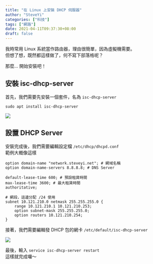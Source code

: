 ```yaml
---
title: "在 Linux 上安裝 DHCP 伺服器"
author: "SteveYi"
categories: ["科技"]
tags: ["網路"]
date: 2021-04-11T09:37:30+08:00
draft: false
---
```


我時常用 Linux 系統當作路由器，理由很簡單，因為虛擬機需要。  
但想了想，既然都這樣做了，何不寫下部落格呢？

那麼... 開始安裝吧！

## 安裝 isc-dhcp-server

首先，我們需要先安裝一個套件，名為 `isc-dhcp-server`

```
sudo apt install isc-dhcp-server
```

![](https://static-a1.steveyi.net/media/blog/install-dhcp-server-in-linux-01.png)

## 設置 DHCP Server

安裝完成後，我們需要編輯設定檔 `/etc/dhcp/dhcpd.conf`  
範例大概像這樣
```
option domain-name "network.steveyi.net"; # 網域名稱
option domain-name-servers 8.8.8.8; # DNS Server

default-lease-time 600; # 預設租賃時間
max-lease-time 3600; # 最大租賃時間
authoritative;

# 網段，這邊分配 /24 使用
subnet 10.121.210.0 netmask 255.255.255.0 {
    range 10.121.210.1 10.121.210.253;
    option subnet-mask 255.255.255.0;
    option routers 10.121.210.254;
}
```

接著，我們需要編輯發 DHCP 包的網卡
`/etc/default/isc-dhcp-server`

![](https://static-a1.steveyi.net/media/blog/install-dhcp-server-in-linux-02.png)

最後，輸入 `service isc-dhcp-server restart`  
這樣就完成囉～
